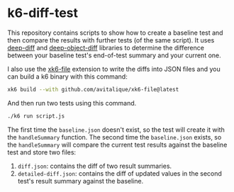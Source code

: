 # k6-diff-test

This repository contains scripts to show how to create a baseline test and then compare the results with further tests (of the same script). It uses [deep-diff](https://github.com/flitbit/diff) and [deep-object-diff](https://github.com/mattphillips/deep-object-diff) libraries to determine the difference between your baseline test's end-of-test summary and your current one.

I also use the [xk6-file](https://github.com/avitalique/xk6-file) extension to write the diffs into JSON files and you can build a k6 binary with this command:

```bash
xk6 build --with github.com/avitalique/xk6-file@latest
```

And then run two tests using this command.

```bash
./k6 run script.js
```

The first time the `baseline.json` doesn't exist, so the test will create it with the `handleSummary` function. The second time the `baseline.json` exists, so the `handleSummary` will compare the current test results against the baseline test and store two files:

1) `diff.json`: contains the diff of two result summaries.
2) `detailed-diff.json`: contains the diff of updated values in the second test's result summary against the baseline.
